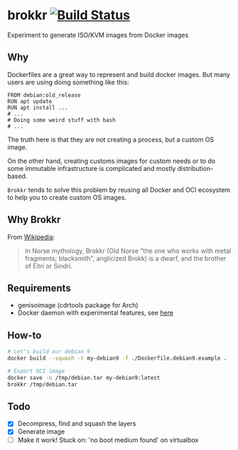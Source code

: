 # brokkr [![Build Status](https://travis-ci.org/PierreZ/brokkr.svg?branch=master)](https://travis-ci.org/PierreZ/brokkr)

Experiment to generate ISO/KVM images from Docker images

## Why

Dockerfiles are a great way to represent and build docker images. But many users are using doing something like this:

```docker
FROM debian:old_release
RUN apt update
RUN apt install ...
# ...
# Doing some weird stuff with bash
# ...
```

The truth here is that they are not creating a process, but a custom OS image.

On the other hand, creating customs images for custom needs or to do some immutable infrastructure is complicated and mostly distribution-based.

`Brokkr` tends to solve this problem by reusing all Docker and OCI ecosystem to help you to create custom OS images.

## Why Brokkr

From [Wikipedia](https://en.wikipedia.org/wiki/Brokkr):

> In Norse mythology, Brokkr (Old Norse "the one who works with metal fragments; blacksmith", anglicized Brokk) is a dwarf, and the brother of Eitri or Sindri.

## Requirements

* genisoimage (cdrtools package for Arch)
* Docker daemon with experimental features, see [here](https://stackoverflow.com/a/46565552)

## How-to

```bash
# Let's build our debian 9
docker build --squash -t my-debian9 -f ./Dockerfile.debian9.example .

# Export OCI image
docker save -o /tmp/debian.tar my-debian9:latest
brokkr /tmp/debian.tar
```

## Todo

* [x] Decompress, find and squash the layers
* [x] Generate image
* [ ] Make it work! Stuck on: 'no boot medium found' on virtualbox